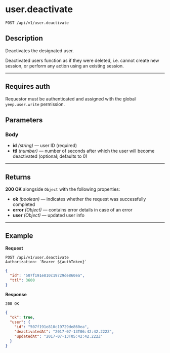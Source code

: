 # user.deactivate

`POST /api/v1/user.deactivate`

## Description

Deactivates the designated user.

Deactivated users function as if they were deleted, i.e. cannot create new session, or perform any action using an existing session.

***

## Requires auth

Requestor must be authenticated and assigned with the global `yeep.user.write` permission.

## Parameters

### Body

- **id** _(string)_ — user ID (required)
- **ttl** _(number)_ — number of seconds after which the user will become deactivated (optional; defaults to 0)

***

## Returns

**200 OK** alongside `Object` with the following properties:

- **ok** _(boolean)_ — indicates whether the request was successfully completed
- **error** _(Object)_ — contains error details in case of an error
- **user** _(Object)_ — updated user info

***

## Example

**Request**

```
POST /api/v1/user.deactivate
Authorization: `Bearer ${authToken}`
```

``` json
{
  "id": "507f191e810c19729de860ea",
  "ttl": 3600
}
```

**Response**

`200 OK`

``` json
{
  "ok": true,
  "user": {
    "id": "507f191e810c19729de860ea",
    "deactivatedAt": "2017-07-13T06:42:42.222Z",
    "updatedAt": "2017-07-13T05:42:42.222Z"
  }
}
```
